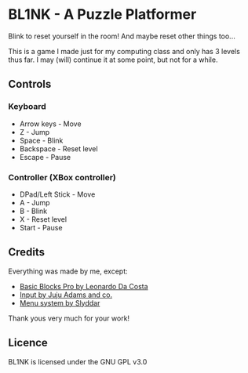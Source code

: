 # BL1NK - A Puzzle Platformer
Blink to reset yourself in the room! And maybe reset other things too...

This is a game I made just for my computing class and only has 3 levels thus far. I may (will) continue it at some point, but not for a while.

## Controls
### Keyboard
 - Arrow keys - Move
 - Z - Jump
 - Space - Blink
 - Backspace - Reset level
 - Escape - Pause

### Controller (XBox controller)

 - DPad/Left Stick - Move
 - A - Jump
 - B - Blink
 - X - Reset level
 - Start - Pause

## Credits
Everything was made by me, except:
 - [Basic Blocks Pro by Leonardo Da Costa](https://marketplace.gamemaker.io/assets/8823/basic-blocks-pro)
 - [Input by Juju Adams and co.](https://github.com/offalynne/Input)
 - [Menu system by Slyddar](https://www.youtube.com/watch?v=_2CrhKO5ojE&list=PL_dGpCsnQ7AXNJCn-PGCgtPdbHIoswPsO&pp=iAQB)

Thank yous very much for your work!

## Licence
BL1NK is licensed under the GNU GPL v3.0
